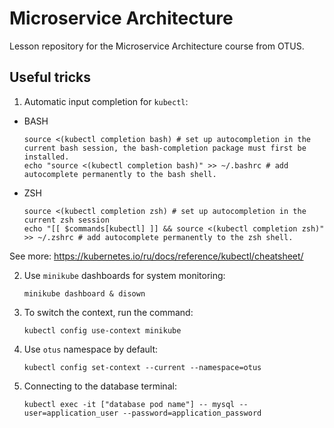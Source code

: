 # Microservice Architecture

Lesson repository for the Microservice Architecture course from OTUS.

## Useful tricks

1. Automatic input completion for `kubectl`:

* BASH

   ```shell
   source <(kubectl completion bash) # set up autocompletion in the current bash session, the bash-completion package must first be installed.
   echo "source <(kubectl completion bash)" >> ~/.bashrc # add autocomplete permanently to the bash shell.
   ```

* ZSH

   ```shell
   source <(kubectl completion zsh) # set up autocompletion in the current zsh session
   echo "[[ $commands[kubectl] ]] && source <(kubectl completion zsh)" >> ~/.zshrc # add autocomplete permanently to the zsh shell.
   ```

See more: https://kubernetes.io/ru/docs/reference/kubectl/cheatsheet/

2. Use `minikube` dashboards for system monitoring:

   ```shell
   minikube dashboard & disown
   ```

3. To switch the context, run the command:

   ```shell
   kubectl config use-context minikube
   ```

4. Use `otus` namespace by default:

   ```shell
   kubectl config set-context --current --namespace=otus
   ```

5. Connecting to the database terminal:

   ```shell
   kubectl exec -it ["database pod name"] -- mysql --user=application_user --password=application_password
   ```

